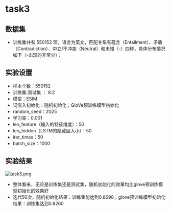 # task3

## 数据集

- 训练集共有 550152 项，语言为英文，匹配关系有蕴含（Entailment）、矛盾（Contradiction）、中立/不冲突（Neutral）和未知（-）四种，具体分布情况如下（-出现的非常少）：

## 实验设置

- 样本个数：550152
- 训练集:测试集 ： 8:2
- 模型：ESIM
- 词嵌入初始化：随机初始化；GloVe预训练模型初始化
- random_seed：2025
- 学习率：0.001
- len_feature（输入的特征维度）：50
- len_hidden（LSTM的隐藏层大小）：50
- iter_times：50
- batch_size：1000

## 实验结果

![task3.png](task3%2023485519f8588074a382c23cba7496bd/task3.png)

- 整体看来，无论是训练集还是测试集，随机初始化的效果均比glove预训练模型初始化的效果好
- 迭代50次，随机初始化结果：训练集能达到0.8698；glove预训练模型初始化结果：训练集达到0.8260